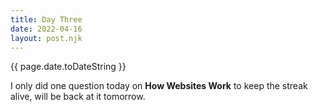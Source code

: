 ```yaml
---
title: Day Three
date: 2022-04-16
layout: post.njk
---
```


{{ page.date.toDateString }}

I only did one question today on **How Websites Work** to keep the streak alive, will be back at it tomorrow.